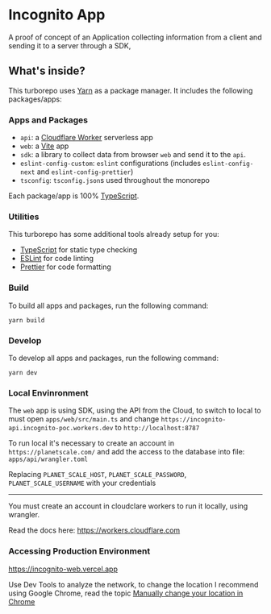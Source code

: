 # Incognito App

A proof of concept of an Application collecting information from a client and sending it to a server through a SDK, 

## What's inside?

This turborepo uses [Yarn](https://classic.yarnpkg.com/) as a package manager. It includes the following packages/apps:

### Apps and Packages

- `api`: a [Cloudflare Worker](https://workers.cloudflare.com) serverless app
- `web`: a [Vite](https://vitejs.dev) app
- `sdk`: a library to collect data from browser `web` and send it to the `api`.
- `eslint-config-custom`: `eslint` configurations (includes `eslint-config-next` and `eslint-config-prettier`)
- `tsconfig`: `tsconfig.json`s used throughout the monorepo

Each package/app is 100% [TypeScript](https://www.typescriptlang.org/).

### Utilities

This turborepo has some additional tools already setup for you:

- [TypeScript](https://www.typescriptlang.org/) for static type checking
- [ESLint](https://eslint.org/) for code linting
- [Prettier](https://prettier.io) for code formatting

### Build

To build all apps and packages, run the following command:

```
yarn build
```

### Develop

To develop all apps and packages, run the following command:

```
yarn dev
```

### Local Envinronment

The `web` app is using SDK, using the API from the Cloud, to switch to local to must open `apps/web/src/main.ts` and change `https://incognito-api.incognito-poc.workers.dev` to `http://localhost:8787`

To run local it's necessary to create an account in `https://planetscale.com/` and add the access to the database into file: `apps/api/wrangler.toml`

Replacing `PLANET_SCALE_HOST`, `PLANET_SCALE_PASSWORD`, `PLANET_SCALE_USERNAME` with your credentials

----
You must create an account in cloudclare workers to run it locally, using wrangler.

Read the docs here: https://workers.cloudflare.com

### Accessing Production Environment

https://incognito-web.vercel.app

Use Dev Tools to analyze the network, to change the location I recommend using Google Chrome, read the topic [Manually change your location in Chrome](https://www.comparitech.com/blog/vpn-privacy/change-location-chrome-firefox-spoof)